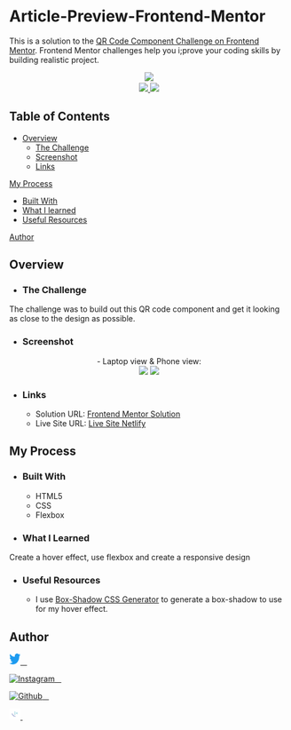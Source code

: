 # Article-Preview-Frontend-Mentor

This is a solution to the <a href="https://www.frontendmentor.io/challenges/qr-code-component-iux_sIO_H">QR Code Component Challenge on Frontend Mentor</a>. Frontend Mentor challenges help you i;prove your coding skills by building realistic project.

<div id="header" align="center">
  <img src="https://media.giphy.com/media/LMcB8XospGZO8UQq87/giphy.gif" width="200"/>
<div id="badges">
<a href="https://github.com/Mel-TB">
<img src="https://img.shields.io/github/followers/Mel-TB?style=social">
</a>
<a href="https://twitter.com/mel_trbd">
<img src="https://img.shields.io/badge/Twitter-grey?style=for-the-badge&logo=twitter&logoColor=white">
</a>
</div>
</div>

## Table of Contents

- <a href="#overview">Overview</a>
  - <a href="#the-challenge">The Challenge</a>
  - <a href="#screenshot">Screenshot</a>
  - <a href="#links">Links</a>
  
 <a href="#my-process">My Process</a>
  - <a href="#built-with">Built With</a>
  - <a href="#what-i-learned">What I learned</a>
  - <a href="#useful-resources">Useful Resources</a>
  
 <a href="#author">Author</a>



## Overview
  - ### The Challenge
  
  The challenge was to build out this QR code component and get it looking as close to the design as possible.
  
  - ### Screenshot
  <div align="center">
    - Laptop view & Phone view: 
<div align="center">
<img src="https://www.zupimages.net/up/22/46/redz.jpeg" height="232"> 


  <img src="https://www.zupimages.net/up/22/46/gn49.jpeg" width="232">
  </div>
  </div>
  
  - ### Links
    - Solution URL: <a href="https://www.frontendmentor.io/challenges/article-preview-component-dYBN_pYFT">Frontend Mentor Solution</a>
    - Live Site URL: <a href="https://qr-codecomponent-frontend-mentor.netlify.app">Live Site Netlify</a>

## My Process
  - ### Built With
    - HTML5
    - CSS
    - Flexbox
    
  - ### What I Learned
  Create a hover effect, use flexbox and create a responsive design
  
  - ### Useful Resources
    - I use <a href="https://cssgenerator.org/box-shadow-css-generator.html">Box-Shadow CSS Generator</a> to generate a box-shadow to use for my hover effect.

## Author

<a href="https://twitter.com/mel_trbd"><img src="https://github.com/devicons/devicon/blob/master/icons/twitter/twitter-original.svg" title="Twitter" alt="Twitter" width="20" height="20">&nbsp;&nbsp;&nbsp;</a>

<a href="https://www.instagram.com/melbwwt/"><img src="https://github.com/gauravghongde/social-icons/blob/master/SVG/Color/Instagram.svg" title="Instagram" alt="Instagram" width="20" height="20">&nbsp;&nbsp;&nbsp;</a>

<a href="https://github.com/Mel-TB"><img src="https://github.com/gauravghongde/social-icons/blob/master/SVG/Color/Github.svg" title="GitHub" alt="Github" width="20" height="20">&nbsp;&nbsp;&nbsp;</a>

<a href="https://www.frontendmentor.io/profile/Mel-TB"><img src="https://github.com/Mel-TB/QR-code-component/blob/main/images/favicon-32x32.png" title="Frontend Mentor" alt="Frontend Mentor" width="20" height="20">&nbsp;
